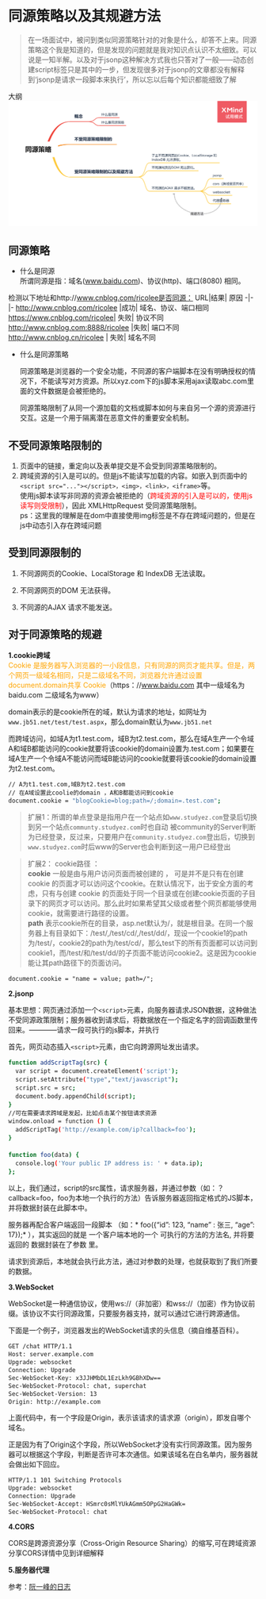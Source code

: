 # 同源策略以及其规避方法
>在一场面试中，被问到类似同源策略针对的对象是什么，却答不上来。同源策略这个我是知道的，但是发现的问题就是我对知识点认识不太细致。可以说是一知半解。以及对于jsonp这种解决方式我也只答对了一般——动态创建script标签只是其中的一步，但发现很多对于jsonp的文章都没有解释到‘jsonp是请求一段脚本来执行’，所以忘以后每个知识都能细致了解

大纲
![同源策略](../../images/同源策略.png)
## 同源策略
   + 什么是同源  
   所谓同源是指：域名(www.baidu.com)、协议(http)、端口(8080) 相同。

   检测以下地址和http://www.cnblog.com/ricolee是否同源：
      URL|结果|	原因
      -|-|-
      http://www.cnblog.com/ricolee	|成功|	域名、协议、端口相同
      https://www.cnblog.com/ricolee|	失败|	协议不同
      http://www.cnblog.com:8888/ricolee |失败|	端口不同
      http://www.cnblog.cn/ricolee |	失败|	域名不同

+ 什么是同源策略  

     同源策略是浏览器的一个安全功能，不同源的客户端脚本在没有明确授权的情况下，不能读写对方资源。所以xyz.com下的js脚本采用ajax读取abc.com里面的文件数据是会被拒绝的。  

     同源策略限制了从同一个源加载的文档或脚本如何与来自另一个源的资源进行交互。这是一个用于隔离潜在恶意文件的重要安全机制。


## 不受同源策略限制的

1. 页面中的链接，重定向以及表单提交是不会受到同源策略限制的。  
2. 跨域资源的引入是可以的。但是js不能读写加载的内容。如嵌入到页面中的`<script src="..."></script>，<img>，<link>，<iframe>`等。  
使用js脚本读写非同源的资源会被拒绝的（<font color='red'>跨域资源的引入是可以的，使用js读写则受限制</font>），因此 XMLHttpRequest 受同源策略限制。  
ps：这里我的理解是在dom中直接使用img标签是不存在跨域问题的，但是在js中动态引入存在跨域问题

## 受到同源限制的

1.  不同源网页的Cookie、LocalStorage 和 IndexDB 无法读取。

2.  不同源网页的DOM 无法获得。

3.  不同源的AJAX 请求不能发送。

## 对于同源策略的规避
**1.cookie跨域**  
<font color='orange'>Cookie 是服务器写入浏览器的一小段信息，只有同源的网页才能共享。但是，两个网页一级域名相同，只是二级域名不同，浏览器允许通过设置document.domain共享 Cookie</font>（https：//www.baidu.com 其中一级域名为baidu.com 二级域名为www）  

domain表示的是cookie所在的域，默认为请求的地址，如网址为`www.jb51.net/test/test.aspx`，那么domain默认为`www.jb51.net`  

而跨域访问，如域A为t1.test.com，域B为t2.test.com，那么在域A生产一个令域A和域B都能访问的cookie就要将该cookie的domain设置为.test.com；如果要在域A生产一个令域A不能访问而域B能访问的cookie就要将该cookie的domain设置为t2.test.com。
```bash
// A为t1.test.com,域B为t2.test.com
// 在A域设置此coolie的domain ，A和B都能访问到cookie
document.cookie = "blogCookie=blog;path=/;domain=.test.com";
```
>扩展1：所谓的单点登录是指用户在一个站点如`www.studyez.com`登录后切换到另一个站点`communty.studyez.com`时也自动 被community的Server判断为已经登录，反过来，只要用户在`community.studyez.com`登出后，切换到 `www.studyez.com`时后www的Server也会判断到这一用户已经登出  

>扩展2：
cookie路径 ：  
**cookie** 一般是由与用户访问页面而被创建的 ， 可是并不是只有在创建 cookie 的页面才可以访问这个cookie。在默认情况下，出于安全方面的考虑，只有与创建 cookie 的页面处于同一个目录或在创建cookie页面的子目录下的网页才可以访问。那么此时如果希望其父级或者整个网页都能够使用cookie，就需要进行路径的设置。  
**path** 表示cookie所在的目录，asp.net默认为/，就是根目录。在同一个服务器上有目录如下：/test/,/test/cd/,/test/dd/，现设一个cookie1的path为/test/，cookie2的path为/test/cd/，那么test下的所有页面都可以访问到cookie1，而/test/和/test/dd/的子页面不能访问cookie2。这是因为cookie能让其path路径下的页面访问。
```
document.cookie = "name = value; path=/";
```

**2.jsonp**  

基本思想：网页通过添加一个`<script>`元素，向服务器请求JSON数据，这种做法不受同源政策限制；服务器收到请求后，将数据放在一个指定名字的回调函数里传回来。————请求一段可执行的js脚本，并执行

首先，网页动态插入`<script>`元素，由它向跨源网址发出请求。

```bash
function addScriptTag(src) {
  var script = document.createElement('script');
  script.setAttribute("type","text/javascript");
  script.src = src;
  document.body.appendChild(script);
}
//可在需要请求跨域是发起，比如点击某个按钮请求资源
window.onload = function () {
  addScriptTag('http://example.com/ip?callback=foo');
}

function foo(data) {
  console.log('Your public IP address is: ' + data.ip);
};
```
以上，我们通过，script的src属性，请求服务器，并通过参数（如：？callback=foo，foo为本地一个执行的方法）告诉服务器返回指定格式的JS脚本，并将数据封装在此脚本中。  

服务器再配合客户端返回一段脚本 （如：* foo({“id”: 123, “name” : 张三, “age”: 17});* ），其实返回的就是 一个客户端本地的一个 可执行的方法的方法名, 并将要返回的 数据封装在了参数 里。

请求到资源后，本地就会执行此方法，通过对参数的处理，也就获取到了我们所要的数据。

**3.WebSocket**  

WebSocket是一种通信协议，使用ws://（非加密）和wss://（加密）作为协议前缀。该协议不实行同源政策，只要服务器支持，就可以通过它进行跨源通信。

下面是一个例子，浏览器发出的WebSocket请求的头信息（摘自维基百科）。
```
GET /chat HTTP/1.1
Host: server.example.com
Upgrade: websocket
Connection: Upgrade
Sec-WebSocket-Key: x3JJHMbDL1EzLkh9GBhXDw==
Sec-WebSocket-Protocol: chat, superchat
Sec-WebSocket-Version: 13
Origin: http://example.com
```
上面代码中，有一个字段是Origin，表示该请求的请求源（origin），即发自哪个域名。

正是因为有了Origin这个字段，所以WebSocket才没有实行同源政策。因为服务器可以根据这个字段，判断是否许可本次通信。如果该域名在白名单内，服务器就会做出如下回应。
```
HTTP/1.1 101 Switching Protocols
Upgrade: websocket
Connection: Upgrade
Sec-WebSocket-Accept: HSmrc0sMlYUkAGmm5OPpG2HaGWk=
Sec-WebSocket-Protocol: chat
```

**4.CORS**  

CORS是跨源资源分享（Cross-Origin Resource Sharing）的缩写,可在跨域资源分享CORS详情中见到详细解释

**5.服务器代理**


参考：[阮一峰的日志](http://www.ruanyifeng.com/blog/2016/04/same-origin-policy.html)
